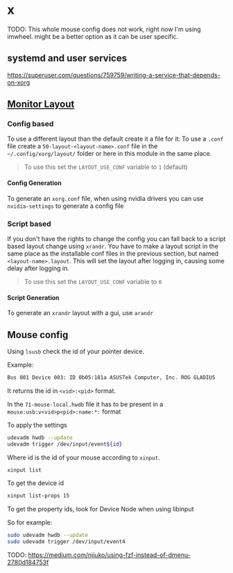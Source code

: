# x

TODO: This whole mouse config does not work, right now I'm using imwheel.
might be a better option as it can be user specific.

## systemd and user services

<https://superuser.com/questions/759759/writing-a-service-that-depends-on-xorg>

## [Monitor Layout](https://wiki.gentoo.org/wiki/Xorg/Multiple_monitors)

### Config based

To use a different layout than the default create it a file for it:
To use a `.conf` file create a `50-layout-<layout-name>.conf` file
in the `~/.config/xorg/layout/` folder or here in this module in the same
place.

> To use this set the `LAYOUT_USE_CONF` variable to `1` (default)

#### Config Generation

To generate an `xorg.conf` file, when using nvidia drivers you can use
`nvidia-settings` to generate a config file

### Script based

If you don't have the rights to change the config you can fall back to a
script based layout change using `xrandr`. You have to make a layout script
in the same place as the installable conf files in the previous section, but
named `<layout-name>.layout`.
This will set the layout after logging in, causing some delay after logging in.

> To use this set the `LAYOUT_USE_CONF` variable to `0`

#### Script Generation

To generate an `xrandr` layout with a gui, use `arandr`

## Mouse config

Using `lsusb` check the id of your pointer device.

Example:

```sh
Bus 001 Device 003: ID 0b05:181a ASUSTek Computer, Inc. ROG GLADIUS
```

It returns the id in `<vid>:<pid>` format.

In the `71-mouse-local.hwdb` file it has to be present in a `mouse:usb:v<vid>p<pid>:name:*:` format

To apply the settings

```sh
udevadm hwdb --update
udevadm trigger /dev/input/event${id}
```

Where id is the id of your mouse according to `xinput`.

```sh
xinput list
```

To get the device id

```sh
xinput list-props 15
```

To get the property ids, look for Device Node when using libinput

So for example:

```sh
sudo udevadm hwdb --update
sudo udevadm trigger /dev/input/event4
```

TODO:
<https://medium.com/njiuko/using-fzf-instead-of-dmenu-2780d184753f>

